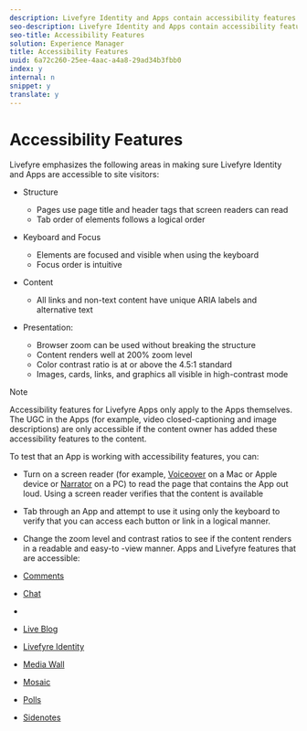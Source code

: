 ```yaml
---
description: Livefyre Identity and Apps contain accessibility features to allow all site visitors to interact with content, including those who may use screen readers and other assistive devices.
seo-description: Livefyre Identity and Apps contain accessibility features to allow all site visitors to interact with content, including those who may use screen readers and other assistive devices.
seo-title: Accessibility Features
solution: Experience Manager
title: Accessibility Features
uuid: 6a72c260-25ee-4aac-a4a8-29ad34b3fbb0
index: y
internal: n
snippet: y
translate: y
---
```


# Accessibility Features

Livefyre emphasizes the following areas in making sure Livefyre Identity and Apps are accessible to site visitors:

* Structure
    * Pages use page title and header tags that screen readers can read
    * Tab order of elements follows a logical order


* Keyboard and Focus
    * Elements are focused and visible when using the keyboard
    * Focus order is intuitive

* Content
    * All links and non-text content have unique ARIA labels and alternative text

* Presentation:

    * Browser zoom can be used without breaking the structure
    * Content renders well at 200% zoom level
    * Color contrast ratio is at or above the 4.5:1 standard
    * Images, cards, links, and graphics all visible in high-contrast mode


>[!NOTE]
>
>Accessibility features for Livefyre Apps only apply to the Apps themselves. The UGC in the Apps (for example, video closed-captioning and image descriptions) are only accessible if the content owner has added these accessibility features to the content.

To test that an App is working with accessibility features, you can:

* Turn on a screen reader (for example, [ Voiceover](https://www.apple.com/accessibility/mac/vision/) on a Mac or Apple device or [ Narrator](https://www.microsoft.com/en-us/accessibility/windows) on a PC) to read the page that contains the App out loud. Using a screen reader verifies that the content is available
* Tab through an App and attempt to use it using only the keyboard to verify that you can access each button or link in a logical manner.
* Change the zoom level and contrast ratios to see if the content renders in a readable and easy-to -view manner.
Apps and Livefyre features that are accessible:

* [ Comments](c_comments_app.md#c_comments_app)
* [ Chat](c_chat_app/c_chat_app.md#c_chat_app)
* [](c_filmstrip_app/c_filmstrip_app.md#concept_jpc_n2j_jbb)
* [ Live Blog](c_liveblog_app/c_liveblog_app.md#c_liveblog_app)
* [ Livefyre Identity ](c_about_identity_integration.md#t_about_identity_integration)
* [ Media Wall](c_media_wall_app/c_media_wall_app.md#c_media_wall_app)
* [ Mosaic](c_mosaic_app/c_mosaic_app.md#c_mosaic_app)
* [ Polls](c_polls_app/c_polls_app.md#c_polls_app)
* [ Sidenotes](c_sidenotes_app/c_sidenotes_app.md#c_sidenotes_app)

